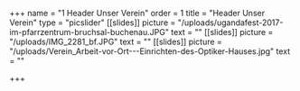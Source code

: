 +++
name = "1 Header Unser Verein"
order = 1
title = "Header Unser Verein"
type = "picslider"
[[slides]]
picture = "/uploads/ugandafest-2017-im-pfarrzentrum-bruchsal-buchenau.JPG"
text = ""
[[slides]]
picture = "/uploads/IMG_2281_bf.JPG"
text = ""
[[slides]]
picture = "/uploads/Verein_Arbeit-vor-Ort---Einrichten-des-Optiker-Hauses.jpg"
text = ""

+++
